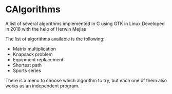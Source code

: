 # CAlgorithms
A list of several algorithms implemented in C using GTK in Linux
Developed in 2018 with the help of Herwin Mejias

The list of algorithms available is the following:

- Matrix multiplication
- Knapsack problem
- Equipment replacement
- Shortest path
- Sports series

There is a menu to choose which algorithm to try, but each one of them also works as an independent program.
